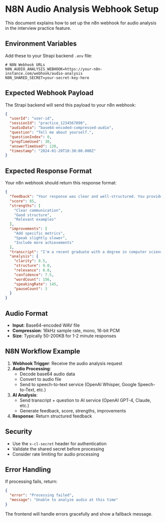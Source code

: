 # N8N Audio Analysis Webhook Setup

This document explains how to set up the n8n webhook for audio analysis in the interview practice feature.

## Environment Variables

Add these to your Strapi backend `.env` file:

```env
# N8N Webhook URLs
N8N_AUDIO_ANALYSIS_WEBHOOK=https://your-n8n-instance.com/webhook/audio-analysis
N8N_SHARED_SECRET=your-secret-key-here
```

## Expected Webhook Payload

The Strapi backend will send this payload to your n8n webhook:

```json
{
  "userId": "user-id",
  "sessionId": "practice_1234567890",
  "audioData": "base64-encoded-compressed-audio",
  "question": "Tell me about yourself.",
  "questionIndex": 0,
  "prepTimeUsed": 30,
  "answerTimeUsed": 120,
  "timestamp": "2024-01-20T10:30:00.000Z"
}
```

## Expected Response Format

Your n8n webhook should return this response format:

```json
{
  "feedback": "Your response was clear and well-structured. You provided good examples of your experience and skills. Consider adding more specific metrics or achievements to strengthen your answer.",
  "score": 85,
  "strengths": [
    "Clear communication",
    "Good structure",
    "Relevant examples"
  ],
  "improvements": [
    "Add specific metrics",
    "Speak slightly slower",
    "Include more achievements"
  ],
  "transcript": "I'm a recent graduate with a degree in computer science. I have experience in web development and I'm passionate about creating user-friendly applications...",
  "analysis": {
    "clarity": 8.5,
    "structure": 9.0,
    "relevance": 8.0,
    "confidence": 7.5,
    "wordCount": 156,
    "speakingRate": 145,
    "pauseCount": 3
  }
}
```

## Audio Format

- **Input**: Base64-encoded WAV file
- **Compression**: 16kHz sample rate, mono, 16-bit PCM
- **Size**: Typically 50-200KB for 1-2 minute responses

## N8N Workflow Example

1. **Webhook Trigger**: Receive the audio analysis request
2. **Audio Processing**: 
   - Decode base64 audio data
   - Convert to audio file
   - Send to speech-to-text service (OpenAI Whisper, Google Speech-to-Text, etc.)
3. **AI Analysis**:
   - Send transcript + question to AI service (OpenAI GPT-4, Claude, etc.)
   - Generate feedback, score, strengths, improvements
4. **Response**: Return structured feedback

## Security

- Use the `x-cl-secret` header for authentication
- Validate the shared secret before processing
- Consider rate limiting for audio processing

## Error Handling

If processing fails, return:

```json
{
  "error": "Processing failed",
  "message": "Unable to analyze audio at this time"
}
```

The frontend will handle errors gracefully and show a fallback message.
